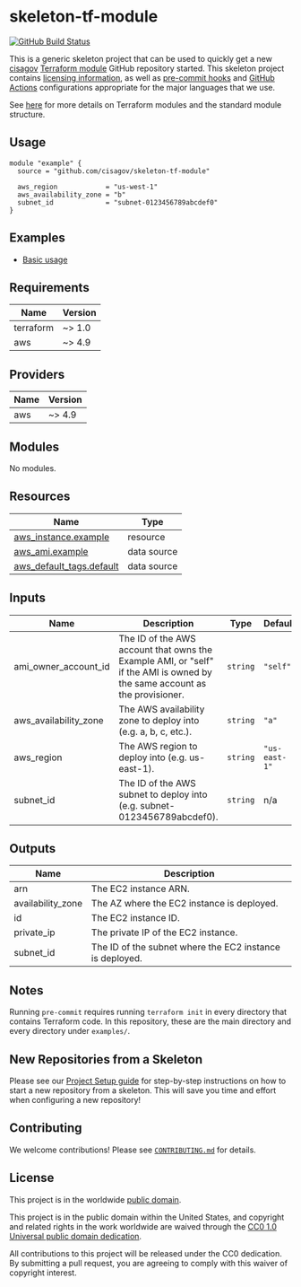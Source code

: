 # skeleton-tf-module #

[![GitHub Build Status](https://github.com/cisagov/skeleton-tf-module/workflows/build/badge.svg)](https://github.com/cisagov/skeleton-tf-module/actions)

This is a generic skeleton project that can be used to quickly get a
new [cisagov](https://github.com/cisagov) [Terraform
module](https://www.terraform.io/docs/modules/index.html) GitHub
repository started.  This skeleton project contains [licensing
information](LICENSE), as well as [pre-commit
hooks](https://pre-commit.com) and
[GitHub Actions](https://github.com/features/actions) configurations
appropriate for the major languages that we use.

See [here](https://www.terraform.io/docs/modules/index.html) for more
details on Terraform modules and the standard module structure.

## Usage ##

```hcl
module "example" {
  source = "github.com/cisagov/skeleton-tf-module"

  aws_region            = "us-west-1"
  aws_availability_zone = "b"
  subnet_id             = "subnet-0123456789abcdef0"
}
```

## Examples ##

- [Basic usage](https://github.com/cisagov/skeleton-tf-module/tree/develop/examples/basic_usage)

## Requirements ##

| Name | Version |
|------|---------|
| terraform | ~> 1.0 |
| aws | ~> 4.9 |

## Providers ##

| Name | Version |
|------|---------|
| aws | ~> 4.9 |

## Modules ##

No modules.

## Resources ##

| Name | Type |
|------|------|
| [aws_instance.example](https://registry.terraform.io/providers/hashicorp/aws/latest/docs/resources/instance) | resource |
| [aws_ami.example](https://registry.terraform.io/providers/hashicorp/aws/latest/docs/data-sources/ami) | data source |
| [aws_default_tags.default](https://registry.terraform.io/providers/hashicorp/aws/latest/docs/data-sources/default_tags) | data source |

## Inputs ##

| Name | Description | Type | Default | Required |
|------|-------------|------|---------|:--------:|
| ami\_owner\_account\_id | The ID of the AWS account that owns the Example AMI, or "self" if the AMI is owned by the same account as the provisioner. | `string` | `"self"` | no |
| aws\_availability\_zone | The AWS availability zone to deploy into (e.g. a, b, c, etc.). | `string` | `"a"` | no |
| aws\_region | The AWS region to deploy into (e.g. us-east-1). | `string` | `"us-east-1"` | no |
| subnet\_id | The ID of the AWS subnet to deploy into (e.g. subnet-0123456789abcdef0). | `string` | n/a | yes |

## Outputs ##

| Name | Description |
|------|-------------|
| arn | The EC2 instance ARN. |
| availability\_zone | The AZ where the EC2 instance is deployed. |
| id | The EC2 instance ID. |
| private\_ip | The private IP of the EC2 instance. |
| subnet\_id | The ID of the subnet where the EC2 instance is deployed. |

## Notes ##

Running `pre-commit` requires running `terraform init` in every directory that
contains Terraform code. In this repository, these are the main directory and
every directory under `examples/`.

## New Repositories from a Skeleton ##

Please see our [Project Setup guide](https://github.com/cisagov/development-guide/tree/develop/project_setup)
for step-by-step instructions on how to start a new repository from
a skeleton. This will save you time and effort when configuring a
new repository!

## Contributing ##

We welcome contributions!  Please see [`CONTRIBUTING.md`](CONTRIBUTING.md) for
details.

## License ##

This project is in the worldwide [public domain](LICENSE).

This project is in the public domain within the United States, and
copyright and related rights in the work worldwide are waived through
the [CC0 1.0 Universal public domain
dedication](https://creativecommons.org/publicdomain/zero/1.0/).

All contributions to this project will be released under the CC0
dedication. By submitting a pull request, you are agreeing to comply
with this waiver of copyright interest.
